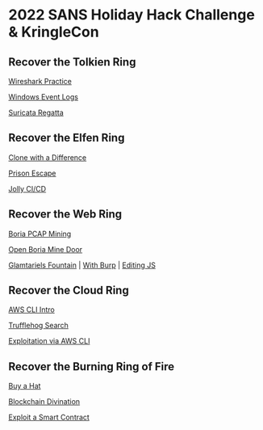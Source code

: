 # 2022 SANS Holiday Hack Challenge &amp; KringleCon
## Recover the Tolkien Ring
[Wireshark Practice](Notes/Wireshark%20Practice%20(Tolkien%20Ring%201).txt)

[Windows Event Logs](Notes/Windows%20Event%20Logs%20(Tolkien%20Ring%202).txt)

[Suricata Regatta](Notes/Suricata%20Regatta%20(Tolkien%20Ring%203).txt)

## Recover the Elfen Ring
[Clone with a Difference](Notes/Clone%20with%20a%20Difference%20(Elfen%20Ring%201).txt)

[Prison Escape](Notes/Prison%20Escape%20(Elfen%20Ring%202).txt)

[Jolly CI/CD](Notes/Jolly%20CICD%20(Elfen%20Ring%203).txt)

## Recover the Web Ring
[Boria PCAP Mining](Notes/Boria%20PCAP%20Mining%20(Web%20Ring%201).txt)

[Open Boria Mine Door](Notes/Open%20Boria%20Mine%20Door%20(Web%20Ring%202).txt)

[Glamtariels Fountain](Notes/Glamtariels%20Fountain%20(Web%20Ring%203).txt)
 | [With Burp](Notes/Glamtariels%20Fountain%20with%20Burp%20Suite.txt)
 | [Editing JS](Notes/Glamtariels%20Fountain%20Editing%20JS.txt)

## Recover the Cloud Ring
[AWS CLI Intro](Notes/AWS%20CLI%20Intro%20(Cloud%20Ring%201).txt)

[Trufflehog Search](Notes/Trufflehog%20Search%20(Cloud%20Ring%202).txt)

[Exploitation via AWS CLI](Notes/Exploitation%20via%20AWS%20CLI%20(Cloud%20Ring%203).txt)

## Recover the Burning Ring of Fire
[Buy a Hat](Notes/Buy%20a%20Hat%20(Burning%20Ring%20of%20Fire%201).txt)

[Blockchain Divination](Notes/Blockchain%20Divination%20(Burning%20Ring%20of%20Fire%202).txt)

[Exploit a Smart Contract](Notes/Exploit%20a%20Smart%20Contract%20(Burning%20Ring%20of%20Fire%203).txt)
